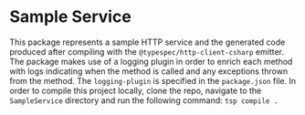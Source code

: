 # Sample Service

This package represents a sample HTTP service and the generated code produced after compiling with the `@typespec/http-client-csharp` emitter. The package makes use of a logging plugin in order to enrich each method with logs indicating when the method is called and any exceptions thrown from the method. The `logging-plugin` is specified in the `package.json` file. In order to compile this project locally, clone the repo, navigate to the `SampleService` directory and run the following command:
 `tsp compile .`
